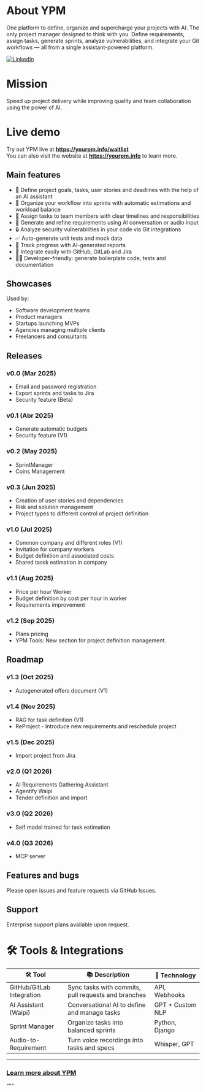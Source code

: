 # About YPM
One platform to define, organize and supercharge your projects with AI. The only project manager designed to think with you. Define requirements, assign tasks, generate sprints, analyze vulnerabilities, and integrate your Git workflows — all from a single assistant-powered platform.

[![LinkedIn](https://img.shields.io/badge/linkedin-%230077B5.svg?style=for-the-badge&logo=linkedin&logoColor=white)](https://www.linkedin.com/company/aiprojectmanager/)  

# Mission
Speed up project delivery while improving quality and team collaboration using the power of AI.

# Live demo

Try out YPM live at **https://yourpm.info/waitlist**  
You can also visit the website at **https://yourpm.info** to learn more.

## Main features

- 🎯 Define project goals, tasks, user stories and deadlines with the help of an AI assistant
- 🔁 Organize your workflow into sprints with automatic estimations and workload balance
- 👥 Assign tasks to team members with clear timelines and responsibilities
- 🧠 Generate and refine requirements using AI conversation or audio input
- 🔒 Analyze security vulnerabilities in your code via Git integrations
- ✅ Auto-generate unit tests and mock data
- 🧪 Track progress with AI-generated reports
- 🔧 Integrate easily with GitHub, GitLab and Jira
- 🧑‍💻 Developer-friendly: generate boilerplate code, tests and documentation

## Showcases

Used by:

- Software development teams
- Product managers
- Startups launching MVPs
- Agencies managing multiple clients
- Freelancers and consultants

## Releases

### v0.0 (Mar 2025)
- Email and password registration
- Export sprints and tasks to Jira
- Security feature (Beta)

### v0.1 (Abr 2025)
- Generate automatic budgets
- Security feature (V1)

### v0.2 (May 2025)
- SprintManager 
- Coins Management

### v0.3 (Jun 2025)
- Creation of user stories and dependencies
- Risk and solution management
- Project types to different control of project definition

### v1.0 (Jul 2025)
- Common company and different roles (V1)
- Invitation for company workers
- Budget definition and associated costs
- Shared tassk estimation in company

### v1.1 (Aug 2025)
- Price per hour Worker
- Budget definition by cost per hour in worker
- Requirements improvement

### v1.2 (Sep 2025)
- Plans pricing 
- YPM Tools: New section for project definition management.

## Roadmap

### v1.3 (Oct 2025)
- Autogenerated offers document (V1)

### v1.4 (Nov 2025)
- RAG for task definition (V1)
- ReProject - Introduce new requirements and reschedule project

### v1.5 (Dec 2025)
- Import project from Jira

### v2.0 (Q1 2026)
- AI Requirements Gathering Assistant
- Agentify Waipi
- Tender definition and import


### v3.0 (Q2 2026)
- Self model trained for task estimation

### v4.0 (Q3 2026)
- MCP server

## Features and bugs
Please open issues and feature requests via GitHub Issues.

## Support
Enterprise support plans available upon request.

# 🛠️ Tools & Integrations

| 🛠️ Tool | 📚 Description | 🤖 Technology |
|--------|----------------|---------------|
| GitHub/GitLab Integration | Sync tasks with commits, pull requests and branches | API, Webhooks |
| AI Assistant (Waipi) | Conversational AI to define and manage tasks | GPT + Custom NLP |
| Sprint Manager | Organize tasks into balanced sprints | Python, Django |
| Audio-to-Requirement | Turn voice recordings into tasks and specs | Whisper, GPT |

---

### [Learn more about YPM](https://yourpm.info)
"""
